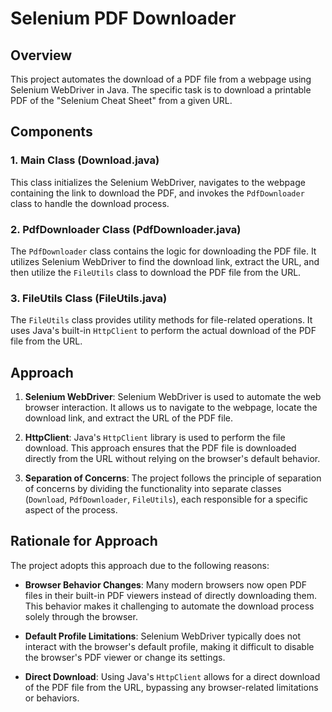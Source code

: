 # Selenium PDF Downloader

## Overview

This project automates the download of a PDF file from a webpage using Selenium WebDriver in Java. The specific task is to download a printable PDF of the "Selenium Cheat Sheet" from a given URL.

## Components

### 1. Main Class (Download.java)

This class initializes the Selenium WebDriver, navigates to the webpage containing the link to download the PDF, and invokes the `PdfDownloader` class to handle the download process.

### 2. PdfDownloader Class (PdfDownloader.java)

The `PdfDownloader` class contains the logic for downloading the PDF file. It utilizes Selenium WebDriver to find the download link, extract the URL, and then utilize the `FileUtils` class to download the PDF file from the URL.

### 3. FileUtils Class (FileUtils.java)

The `FileUtils` class provides utility methods for file-related operations. It uses Java's built-in `HttpClient` to perform the actual download of the PDF file from the URL.

## Approach

1. **Selenium WebDriver**: Selenium WebDriver is used to automate the web browser interaction. It allows us to navigate to the webpage, locate the download link, and extract the URL of the PDF file.

2. **HttpClient**: Java's `HttpClient` library is used to perform the file download. This approach ensures that the PDF file is downloaded directly from the URL without relying on the browser's default behavior.

3. **Separation of Concerns**: The project follows the principle of separation of concerns by dividing the functionality into separate classes (`Download`, `PdfDownloader`, `FileUtils`), each responsible for a specific aspect of the process.

## Rationale for Approach

The project adopts this approach due to the following reasons:

- **Browser Behavior Changes**: Many modern browsers now open PDF files in their built-in PDF viewers instead of directly downloading them. This behavior makes it challenging to automate the download process solely through the browser.

- **Default Profile Limitations**: Selenium WebDriver typically does not interact with the browser's default profile, making it difficult to disable the browser's PDF viewer or change its settings.

- **Direct Download**: Using Java's `HttpClient` allows for a direct download of the PDF file from the URL, bypassing any browser-related limitations or behaviors.
